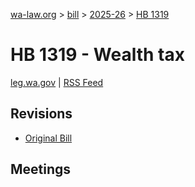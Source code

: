 [wa-law.org](/) > [bill](/bill/) > [2025-26](/bill/2025-26/) > [HB 1319](/bill/2025-26/hb/1319/)

# HB 1319 - Wealth tax
[leg.wa.gov](https://app.leg.wa.gov/billsummary?BillNumber=1319&Year=2025&Initiative=false) | [RSS Feed](./rss.xml)

## Revisions
* [Original Bill](1/)

## Meetings